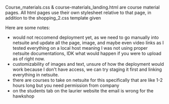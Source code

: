 Course_materials.css & course-materials_landing.html are course material pages. All html pages use their own stylesheet relative to that page, in addition to the shopping_2.css template given

Here are some notes:
- would not reccomend deployment yet, as we need to go manually into netsuite and update all the page, image, and maybe even video links as I tested everything on a local host
meaning I was not using proper netsuite documentations, IDK what would happen if you were to upload as of right now.
- customizability of images and text, unsure of how the deployment would work because I don't have access, we can try staging it first and linking everything in netsuite.
- there are courses to take on netsuite for this specifically that are like 1-2 hours long but you need permission from company
- on the students tab on the laurier website the email is wrong for the hawkshop
